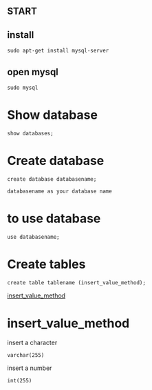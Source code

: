 

## START 

## install
```
sudo apt-get install mysql-server
```

## open mysql

```
sudo mysql
```

# Show database

```
show databases;
```
# Create database
```
create database databasename;
```

``
databasename as your database name
``

# to use database
```
use databasename;
```

# Create tables 

```
create table tablename (insert_value_method);
```

[insert_value_method](#insert_value_method)



# insert_value_method

insert a character
```
varchar(255)
```
insert a number
```
int(255)
```

